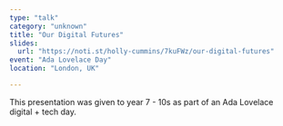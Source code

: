 ```yaml
---
type: "talk"
category: "unknown"
title: "Our Digital Futures"
slides:
  url: "https://noti.st/holly-cummins/7kuFWz/our-digital-futures"
event: "Ada Lovelace Day"
location: "London, UK"

---
```

This presentation was given to year 7 - 10s as part of an Ada Lovelace digital + tech day.
